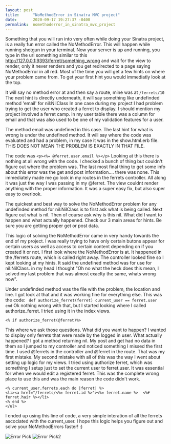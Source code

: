 ```yaml
---
layout: post
title:      "NoMethodError in Sinatra MVC project"
date:       2020-09-17 19:27:37 -0400
permalink:  nomethoderror_in_sinatra_mvc_project
---
```



Something that you will run into very often while doing your Sinatra project, is a really fun error called the NoMethodError. This will happen while running shotgun in your terminal. Now your server is up and running, you type in the url something similar to this http://127.0.0.1:9393/ferret/something_wrong and wait for the view to render, only it never renders and you get redirected to a page saying NoMethodError in all red. Most of the time you will get a few hints on where your problem came from. To get your first hint you would immediatly look at the top. 

It will say no method error at and then say a route, mine was at `/ferrets/10` 
The next hint is directly underneath, it will say something like undefinded method 'email' for nil:NilClass 
In one case during my project I had problem trying to get the user who created a ferret to display. I should mention my project involved a ferret camp. In my user table there was a column for email and that was also used to be one of my validation features for a user. 

The method email was undefined in this case. 
The last hint for what is wrong is under the undefined method. It will say where the code was evaluated and had a problem, in my case it was in the show.html.erb file. THIS DOES NOT MEAN THE PROBLEM IS EXACTLY IN THAT FILE. 

The code was 
`<p><%= @ferret.user.email %></p>`
Looking at this there is nothing at all wrong with the code. I checked a bunch of thing but couldn't figure out where the problem was. The last most final thing to get some info about this error was the get and post information.... there was none. This immediately made me go look in my routes in the ferrets controller. All along it was just the way I was passing in my @ferret. The view couldnt render anything with the proper information.
It was a super easy fix, but also super easy to overlook. 

The quickest and best way to solve the NoMethodError problem for any undefinded method for nil:NilClass is to first ask what is being called.
Next figure out what is nil. Then of course ask why is this nil. What did I want to happen and what actually happened. Check our 3 main areas for hints. Be sure you are getting proper get or post data.

This logic of solving the NoMethodError came in very handy towards the end of my project. I was really trying to have only certain butons appear for certain users as well as access to certain content depending on if you created it or not. 
I first look where the NoMethodError is at. It happened in the /ferrets route, which is called right away. The controller looked fine so I kept looking at my hints.
It said the undefined method was for use for nil:NilClass. in my head I thought "Oh no what the heck does this mean, I solved my last problem that was almost exaclty the same, whats wrong now".

Under undefinded method was the file with the problem, the location and line. I got look at that and it was working fine for everything else. This was the code:
` def authorize_ferret(ferret)
    current_user == ferret.user  
  end`
Ok nothing wrong with that, but I started looking where I called authorize_ferret. I tried using it in the index views. 
```
<% if authorize_ferret(@ferret)%>
```
This where we ask those questions. 
What did you want to happen? I wanted to display only ferrets that were made by the logged in user.
What actually happened? I got a method returning nil.
My post and get had no data in them so I jumped to my controller and noticed something I missed the first time. I used @ferrets in the controller and @ferret in the route.
That was my first mistake. My second mistake with all of this was the way I went about setting up logic for my views. I tried using authorize ferret, which was something I setup just to set the current user to ferret.user. It was essential for when we would edit a registered ferret. This was the complete wrong place to use this and was the main reason the code didn't work.
```
<% current_user.ferrets.each do |ferret| %>
<li><a href="/ferrets/<%= ferret.id %>"><%= ferret.name %>  <%# ferret.hair %></li>
<% end %>
</ul>

```
I ended up using this line of code, a very simple interation of all the ferrets ascociated with the current_user.
I hope this logic helps you figure out and solve your NoMethodErrors faster! :)

![Error Pick](nomethoderror.png)
![Error Pick2](error.png)
